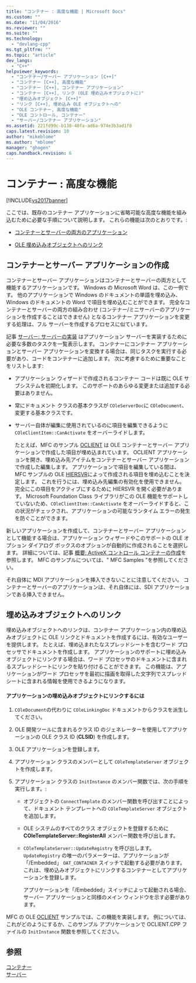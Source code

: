 ```yaml
---
title: "コンテナー : 高度な機能 | Microsoft Docs"
ms.custom: ""
ms.date: "11/04/2016"
ms.reviewer: ""
ms.suite: ""
ms.technology: 
  - "devlang-cpp"
ms.tgt_pltfrm: ""
ms.topic: "article"
dev_langs: 
  - "C++"
helpviewer_keywords: 
  - "コンテナー/サーバー アプリケーション [C++]"
  - "コンテナー [C++], 高度な機能"
  - "コンテナー [C++], コンテナー アプリケーション"
  - "コンテナー [C++], リンク (OLE 埋め込みオブジェクトに)"
  - "埋め込みオブジェクト [C++]"
  - "リンク [C++], 埋め込み OLE オブジェクトへの"
  - "OLE コンテナー, 高度な機能"
  - "OLE コントロール, コンテナー"
  - "サーバー/コンテナー アプリケーション"
ms.assetid: 221fd99c-b138-40fa-ad6a-974e3b3ad1f8
caps.latest.revision: 10
author: "mikeblome"
ms.author: "mblome"
manager: "ghogen"
caps.handback.revision: 6
---
```

# コンテナー : 高度な機能
[!INCLUDE[vs2017banner](../assembler/inline/includes/vs2017banner.md)]

ここでは、既存のコンテナー アプリケーションに省略可能な高度な機能を組み込むために必要な手順について説明します。  これらの機能は次のとおりです。:  
  
-   [コンテナーとサーバーの両方のアプリケーション](#_core_creating_a_container.2f.server_application)  
  
-   [OLE 埋め込みオブジェクトへのリンク](#_core_links_to_embedded_objects)  
  
##  <a name="_core_creating_a_container.2f.server_application"></a> コンテナーとサーバー アプリケーションの作成  
 コンテナーとサーバー アプリケーションはコンテナーとサーバーの両方として機能するアプリケーションです。  Windows の Microsoft Word は、この一例です。  他のアプリケーションで Windows のドキュメントの単語を埋め込み、Windows のドキュメントの Word で項目を埋め込むことができます。  完全なコンテナーとサーバーの両方の組み合わせ \(コンテナー\/ミニサーバーのアプリケーションを作成することはできません\) となるコンテナー アプリケーションを変更する処理は、フル サーバーを作成するプロセスに似ています。  
  
 記事 [サーバー: サーバーの実装](../mfc/servers-implementing-a-server.md) はアプリケーション サーバーを実装するために必要な多数のタスクを一覧表示します。  コンテナーにコンテナー アプリケーションとサーバー アプリケーションを変換する場合は、同じタスクを実行する必要があり、コードをコンテナーに追加します。  次に考慮するために重要なことをリストします:  
  
-   アプリケーション ウィザードで作成されるコンテナー コードは既に OLE サブシステムを初期化します。  このサポートのあらゆる変更または追加する必要はありません。  
  
-   常にドキュメント クラスの基本クラスが `COleServerDoc`に `COleDocument`、変更する基本クラスです。  
  
-   サーバー自体が編集に使用されているのに項目を編集できるように `COleClientItem::CanActivate` をオーバーライドします。  
  
     たとえば、MFC のサンプル [OCLIENT](../top/visual-cpp-samples.md) は OLE コンテナーとサーバー アプリケーションで作成した項目が埋め込まれています。  OCLIENT アプリケーションを開き、埋め込み先アイテムをコンテナーとサーバー アプリケーションで作成した編集します。  アプリケーションで項目を編集している間は、MFC サンプルの OLE [HIERSVR](../top/visual-cpp-samples.md)によって作成される項目を埋め込むことを決定します。  これを行うには、埋め込み先編集の有効化を使用できません。  完全にこの項目をアクティブにするために HIERSVR を開く必要があります。  Microsoft Foundation Class ライブラリがこの OLE 機能をサポートしていないため、`COleClientItem::CanActivate` をオーバーライドすると、この状況がチェックされ、アプリケーションの可能なランタイム エラーの発生を防ぐことができます。  
  
 新しいアプリケーションを作成して、コンテナーとサーバー アプリケーションとして機能する場合は、アプリケーション ウィザードやこのサポートの OLE オプション ダイアログ ボックスのオプションが自動的に作成されることを選択します。  詳細については、記事 [概要: ActiveX コントロール コンテナーの作成](../mfc/reference/creating-an-mfc-activex-control-container.md)を参照します。  MFC のサンプルについては、" MFC Samples "を参照してください。  
  
 それ自体に MDI アプリケーションを挿入できないことに注意してください。  コンテナーとサーバーのアプリケーションは、それ自体には、SDI アプリケーションである挿入できません。  
  
##  <a name="_core_links_to_embedded_objects"></a> 埋め込みオブジェクトへのリンク  
 埋め込みオブジェクトへのリンクは、コンテナー アプリケーション内の埋め込みオブジェクトに OLE リンクとドキュメントを作成するには、有効なユーザーを提供します。  たとえば、埋め込まれたなスプレッドシートを含むワード プロセッサでドキュメントを作成します。  アプリケーションのサポートに埋め込みオブジェクトにリンクする場合は、ワード プロセッサのドキュメントに含まれるスプレッドシートにリンクを貼り付けることができます。  この機能は、アプリケーションがワード プロセッサを最初に描画を取得した文字列でスプレッドシートに含まれる情報を使用できるようになります。  
  
#### アプリケーションの埋め込みオブジェクトにリンクするには  
  
1.  `COleDocument`の代わりに `COleLinkingDoc` ドキュメントからクラスを派生してください。  
  
2.  OLE 開発ツールに含まれるクラス ID のジェネレーターを使用してアプリケーションの OLE クラス ID \(**CLSID**\) を作成します。  
  
3.  OLE アプリケーションを登録します。  
  
4.  アプリケーション クラスのメンバーとして `COleTemplateServer` オブジェクトを作成します。  
  
5.  アプリケーション クラスの `InitInstance` のメンバー関数では、次の手順を実行します。:  
  
    -   オブジェクトの `ConnectTemplate` のメンバー関数を呼び出すことによって、ドキュメント テンプレートへの `COleTemplateServer` オブジェクトを追加します。  
  
    -   OLE システムのすべてのクラス オブジェクトを登録するために **COleTemplateServer::RegisterAll** メンバー関数を呼び出します。  
  
    -   `COleTemplateServer::UpdateRegistry` を呼び出します。  `UpdateRegistry` の唯一のパラメーターは、アプリケーションが「\/Embedded」 `OAT_CONTAINER` スイッチで起動する必要があります。  これは、埋め込みオブジェクトにリンクするコンテナーとしてアプリケーションを登録します。  
  
         アプリケーションを「\/Embedded」スイッチによって起動される場合、サーバー アプリケーションと同様のメイン ウィンドウを示す必要があります。  
  
 MFC の OLE [OCLIENT](../top/visual-cpp-samples.md) サンプルでは、この機能を実装します。  例については、これがどのようにするか、このサンプル アプリケーションで OCLIENT.CPP ファイルの `InitInstance` 関数を参照してください。  
  
## 参照  
 [コンテナー](../mfc/containers.md)   
 [サーバー](../mfc/servers.md)